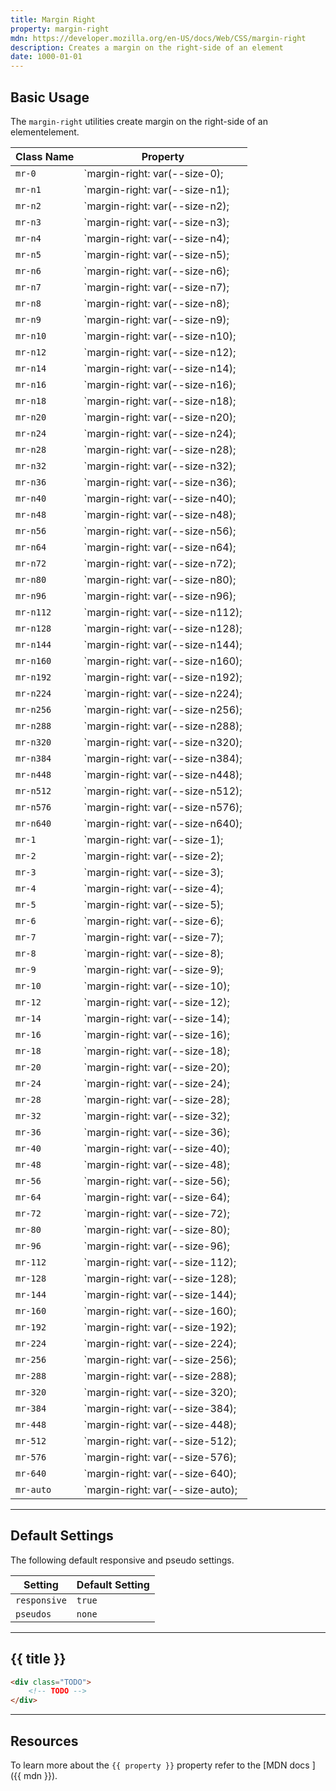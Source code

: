 ```yaml
---
title: Margin Right
property: margin-right
mdn: https://developer.mozilla.org/en-US/docs/Web/CSS/margin-right
description: Creates a margin on the right-side of an element
date: 1000-01-01
---
```


## Basic Usage

The `margin-right` utilities create margin on the right-side of an elementelement.

| Class Name | Property                         |
| ---------- | -------------------------------- |
| `mr-0`     | `margin-right: var(--size-0);    |
| `mr-n1`    | `margin-right: var(--size-n1);   |
| `mr-n2`    | `margin-right: var(--size-n2);   |
| `mr-n3`    | `margin-right: var(--size-n3);   |
| `mr-n4`    | `margin-right: var(--size-n4);   |
| `mr-n5`    | `margin-right: var(--size-n5);   |
| `mr-n6`    | `margin-right: var(--size-n6);   |
| `mr-n7`    | `margin-right: var(--size-n7);   |
| `mr-n8`    | `margin-right: var(--size-n8);   |
| `mr-n9`    | `margin-right: var(--size-n9);   |
| `mr-n10`   | `margin-right: var(--size-n10);  |
| `mr-n12`   | `margin-right: var(--size-n12);  |
| `mr-n14`   | `margin-right: var(--size-n14);  |
| `mr-n16`   | `margin-right: var(--size-n16);  |
| `mr-n18`   | `margin-right: var(--size-n18);  |
| `mr-n20`   | `margin-right: var(--size-n20);  |
| `mr-n24`   | `margin-right: var(--size-n24);  |
| `mr-n28`   | `margin-right: var(--size-n28);  |
| `mr-n32`   | `margin-right: var(--size-n32);  |
| `mr-n36`   | `margin-right: var(--size-n36);  |
| `mr-n40`   | `margin-right: var(--size-n40);  |
| `mr-n48`   | `margin-right: var(--size-n48);  |
| `mr-n56`   | `margin-right: var(--size-n56);  |
| `mr-n64`   | `margin-right: var(--size-n64);  |
| `mr-n72`   | `margin-right: var(--size-n72);  |
| `mr-n80`   | `margin-right: var(--size-n80);  |
| `mr-n96`   | `margin-right: var(--size-n96);  |
| `mr-n112`  | `margin-right: var(--size-n112); |
| `mr-n128`  | `margin-right: var(--size-n128); |
| `mr-n144`  | `margin-right: var(--size-n144); |
| `mr-n160`  | `margin-right: var(--size-n160); |
| `mr-n192`  | `margin-right: var(--size-n192); |
| `mr-n224`  | `margin-right: var(--size-n224); |
| `mr-n256`  | `margin-right: var(--size-n256); |
| `mr-n288`  | `margin-right: var(--size-n288); |
| `mr-n320`  | `margin-right: var(--size-n320); |
| `mr-n384`  | `margin-right: var(--size-n384); |
| `mr-n448`  | `margin-right: var(--size-n448); |
| `mr-n512`  | `margin-right: var(--size-n512); |
| `mr-n576`  | `margin-right: var(--size-n576); |
| `mr-n640`  | `margin-right: var(--size-n640); |
| `mr-1`     | `margin-right: var(--size-1);    |
| `mr-2`     | `margin-right: var(--size-2);    |
| `mr-3`     | `margin-right: var(--size-3);    |
| `mr-4`     | `margin-right: var(--size-4);    |
| `mr-5`     | `margin-right: var(--size-5);    |
| `mr-6`     | `margin-right: var(--size-6);    |
| `mr-7`     | `margin-right: var(--size-7);    |
| `mr-8`     | `margin-right: var(--size-8);    |
| `mr-9`     | `margin-right: var(--size-9);    |
| `mr-10`    | `margin-right: var(--size-10);   |
| `mr-12`    | `margin-right: var(--size-12);   |
| `mr-14`    | `margin-right: var(--size-14);   |
| `mr-16`    | `margin-right: var(--size-16);   |
| `mr-18`    | `margin-right: var(--size-18);   |
| `mr-20`    | `margin-right: var(--size-20);   |
| `mr-24`    | `margin-right: var(--size-24);   |
| `mr-28`    | `margin-right: var(--size-28);   |
| `mr-32`    | `margin-right: var(--size-32);   |
| `mr-36`    | `margin-right: var(--size-36);   |
| `mr-40`    | `margin-right: var(--size-40);   |
| `mr-48`    | `margin-right: var(--size-48);   |
| `mr-56`    | `margin-right: var(--size-56);   |
| `mr-64`    | `margin-right: var(--size-64);   |
| `mr-72`    | `margin-right: var(--size-72);   |
| `mr-80`    | `margin-right: var(--size-80);   |
| `mr-96`    | `margin-right: var(--size-96);   |
| `mr-112`   | `margin-right: var(--size-112);  |
| `mr-128`   | `margin-right: var(--size-128);  |
| `mr-144`   | `margin-right: var(--size-144);  |
| `mr-160`   | `margin-right: var(--size-160);  |
| `mr-192`   | `margin-right: var(--size-192);  |
| `mr-224`   | `margin-right: var(--size-224);  |
| `mr-256`   | `margin-right: var(--size-256);  |
| `mr-288`   | `margin-right: var(--size-288);  |
| `mr-320`   | `margin-right: var(--size-320);  |
| `mr-384`   | `margin-right: var(--size-384);  |
| `mr-448`   | `margin-right: var(--size-448);  |
| `mr-512`   | `margin-right: var(--size-512);  |
| `mr-576`   | `margin-right: var(--size-576);  |
| `mr-640`   | `margin-right: var(--size-640);  |
| `mr-auto`  | `margin-right: var(--size-auto); |

---

## Default Settings

The following default responsive and pseudo settings.

| Setting      | Default Setting |
| ------------ | --------------- |
| `responsive` | `true`          |
| `pseudos`    | `none`          |

---

## {{ title }}

<div class="bg-silver-200 p-20 h-256 radius-md flex flex-wrap align-content-center">
  <!-- ... -->
</div>

```html
<div class="TODO">
	<!-- TODO -->
</div>
```

---

## Resources

To learn more about the `{{ property }}` property refer to the [MDN docs <i class="far fa-external-link ml-6"></i>]({{ mdn }}).
